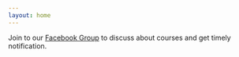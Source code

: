 ```yaml
---
layout: home
---
```

Join to our [Facebook Group](https://groups.google.com/forum/#!forum/gp-id) to discuss about courses and get timely notification.

